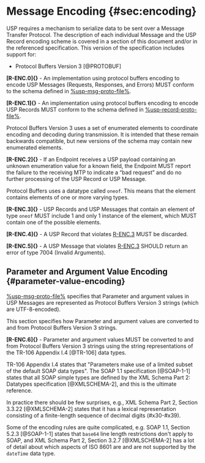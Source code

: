 # Message Encoding {#sec:encoding}

USP requires a mechanism to serialize data to be sent over a Message Transfer Protocol. The description of each individual Message and the USP Record encoding scheme is covered in a section of this document and/or in the referenced specification. This version of the specification includes support for:

* Protocol Buffers Version 3 [@PROTOBUF]

**[R-ENC.0]{}** - An implementation using protocol buffers encoding to encode USP Messages (Requests, Responses, and Errors) MUST conform to the schema defined in [%usp-msg-proto-file%](%usp-msg-proto-url%).

**[R-ENC.1]{}** - An implementation using protocol buffers encoding to encode USP Records MUST conform to the schema defined in [%usp-record-proto-file%](%usp-record-proto-url%).

Protocol Buffers Version 3 uses a set of enumerated elements to coordinate encoding and decoding during transmission. It is intended that these remain backwards compatible, but new versions of the schema may contain new enumerated elements.

**[R-ENC.2]{}** - If an Endpoint receives a USP payload containing an unknown enumeration value for a known field, the Endpoint MUST report the failure to the receiving MTP to indicate a “bad request” and do no further processing of the USP Record or USP Message.

Protocol Buffers uses a datatype called `oneof`. This means that the element
contains elements of one or more varying types.

**[R-ENC.3]{}** - USP Records and USP Messages that contain an element of type
`oneof` MUST include 1 and only 1 instance of the element, which MUST contain
one of the possible elements.

**[R-ENC.4]{}** - A USP Record that violates [R-ENC.3]() MUST be discarded.

**[R-ENC.5]{}** - A USP Message that violates [R-ENC.3]() SHOULD return an error of
type 7004 (Invalid Arguments).

## Parameter and Argument Value Encoding {#parameter-value-encoding}

[%usp-msg-proto-file%](%usp-msg-proto-url%) specifies that Parameter
and argument values in USP Messages are represented as Protocol Buffers Version
3 strings (which are UTF-8-encoded).

This section specifies how Parameter and argument values are converted to and
from Protocol Buffers Version 3 strings.

**[R-ENC.6]{}** - Parameter and argument values MUST be converted to and from
Protocol Buffers Version 3 strings using the string representations of the
TR-106 Appendix I.4 [@TR-106] data types.

TR-106 Appendix I.4 states that "Parameters make use of a limited subset of the
default SOAP data types". The
SOAP 1.1 specification [@SOAP-1-1] states
that all SOAP simple types are defined by the
XML Schema Part 2: Datatypes specification [@XMLSCHEMA-2],
and this is the ultimate reference.

In practice there should be few surprises, e.g.,
XML Schema Part 2, Section 3.3.22 [@XMLSCHEMA-2]
states that it has a lexical representation consisting of a finite-length
sequence of decimal digits (#x30-#x39).

Some of the encoding rules are quite complicated,
e.g. SOAP 1.1, Section 5.2.3 [@SOAP-1-1]
states that `base64` line length restrictions don't apply to SOAP, and
XML Schema Part 2, Section 3.2.7 [@XMLSCHEMA-2]
has a lot of detail about which aspects of ISO 8601 are and are not supported
by the `dateTime` data type.
